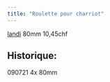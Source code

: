 ```yaml
---
title: "Roulette pour charriot"
---
```


[landi](notes/utilisateurs/fournisseurs/landi.md) 80mm 10,45chf

## Historique:

090721 4x 80mm